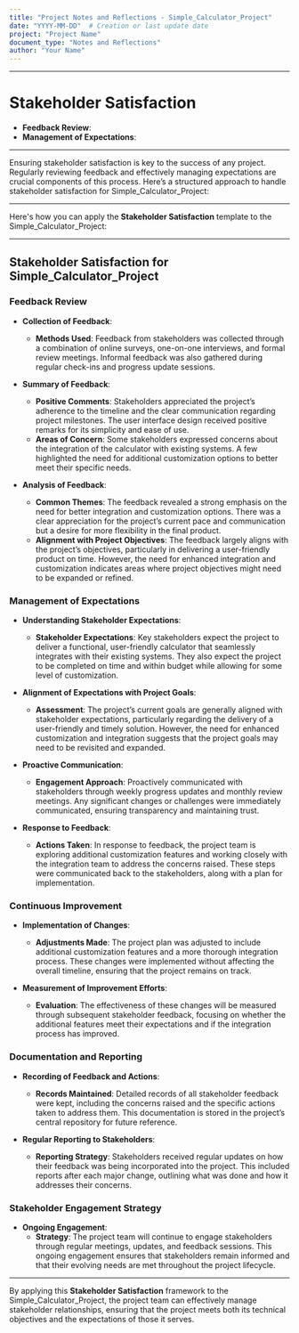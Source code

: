 ```yaml
---
title: "Project Notes and Reflections - Simple_Calculator_Project"
date: "YYYY-MM-DD"  # Creation or last update date
project: "Project Name"
document_type: "Notes and Reflections"
author: "Your Name"
---
```

---
# Stakeholder Satisfaction

- **Feedback Review**:
- **Management of Expectations**:

---
Ensuring stakeholder satisfaction is key to the success of any project. Regularly reviewing feedback and effectively managing expectations are crucial components of this process. Here’s a structured approach to handle stakeholder satisfaction for Simple_Calculator_Project:

---

Here's how you can apply the **Stakeholder Satisfaction** template to the Simple_Calculator_Project:

---

## Stakeholder Satisfaction for Simple_Calculator_Project

### Feedback Review

- **Collection of Feedback**:
  - **Methods Used**: Feedback from stakeholders was collected through a combination of online surveys, one-on-one interviews, and formal review meetings. Informal feedback was also gathered during regular check-ins and progress update sessions.
  
- **Summary of Feedback**:
  - **Positive Comments**: Stakeholders appreciated the project’s adherence to the timeline and the clear communication regarding project milestones. The user interface design received positive remarks for its simplicity and ease of use.
  - **Areas of Concern**: Some stakeholders expressed concerns about the integration of the calculator with existing systems. A few highlighted the need for additional customization options to better meet their specific needs.

- **Analysis of Feedback**:
  - **Common Themes**: The feedback revealed a strong emphasis on the need for better integration and customization options. There was a clear appreciation for the project’s current pace and communication but a desire for more flexibility in the final product.
  - **Alignment with Project Objectives**: The feedback largely aligns with the project’s objectives, particularly in delivering a user-friendly product on time. However, the need for enhanced integration and customization indicates areas where project objectives might need to be expanded or refined.

### Management of Expectations

- **Understanding Stakeholder Expectations**:
  - **Stakeholder Expectations**: Key stakeholders expect the project to deliver a functional, user-friendly calculator that seamlessly integrates with their existing systems. They also expect the project to be completed on time and within budget while allowing for some level of customization.
  
- **Alignment of Expectations with Project Goals**:
  - **Assessment**: The project’s current goals are generally aligned with stakeholder expectations, particularly regarding the delivery of a user-friendly and timely solution. However, the need for enhanced customization and integration suggests that the project goals may need to be revisited and expanded.
  
- **Proactive Communication**:
  - **Engagement Approach**: Proactively communicated with stakeholders through weekly progress updates and monthly review meetings. Any significant changes or challenges were immediately communicated, ensuring transparency and maintaining trust.
  
- **Response to Feedback**:
  - **Actions Taken**: In response to feedback, the project team is exploring additional customization features and working closely with the integration team to address the concerns raised. These steps were communicated back to the stakeholders, along with a plan for implementation.

### Continuous Improvement

- **Implementation of Changes**:
  - **Adjustments Made**: The project plan was adjusted to include additional customization features and a more thorough integration process. These changes were implemented without affecting the overall timeline, ensuring that the project remains on track.

- **Measurement of Improvement Efforts**:
  - **Evaluation**: The effectiveness of these changes will be measured through subsequent stakeholder feedback, focusing on whether the additional features meet their expectations and if the integration process has improved.

### Documentation and Reporting

- **Recording of Feedback and Actions**:
  - **Records Maintained**: Detailed records of all stakeholder feedback were kept, including the concerns raised and the specific actions taken to address them. This documentation is stored in the project’s central repository for future reference.
  
- **Regular Reporting to Stakeholders**:
  - **Reporting Strategy**: Stakeholders received regular updates on how their feedback was being incorporated into the project. This included reports after each major change, outlining what was done and how it addresses their concerns.

### Stakeholder Engagement Strategy

- **Ongoing Engagement**:
  - **Strategy**: The project team will continue to engage stakeholders through regular meetings, updates, and feedback sessions. This ongoing engagement ensures that stakeholders remain informed and that their evolving needs are met throughout the project lifecycle.

---

By applying this **Stakeholder Satisfaction** framework to the Simple_Calculator_Project, the project team can effectively manage stakeholder relationships, ensuring that the project meets both its technical objectives and the expectations of those it serves.